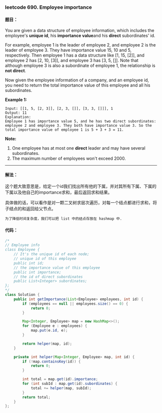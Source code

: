 ### leetcode 690. Employee importance

#### 题目：

You are given a data structure of employee information, which includes the employee's **unique id**, his **importance value**and his **direct** subordinates' id.

For example, employee 1 is the leader of employee 2, and employee 2 is the leader of employee 3. They have importance value 15, 10 and 5, respectively. Then employee 1 has a data structure like [1, 15, [2]], and employee 2 has [2, 10, [3]], and employee 3 has [3, 5, []]. Note that although employee 3 is also a subordinate of employee 1, the relationship is **not direct**.

Now given the employee information of a company, and an employee id, you need to return the total importance value of this employee and all his subordinates.

**Example 1:**

```
Input: [[1, 5, [2, 3]], [2, 3, []], [3, 3, []]], 1
Output: 11
Explanation:
Employee 1 has importance value 5, and he has two direct subordinates: employee 2 and employee 3. They both have importance value 3. So the total importance value of employee 1 is 5 + 3 + 3 = 11.
```

**Note:**

1. One employee has at most one **direct** leader and may have several subordinates.
2. The maximum number of employees won't exceed 2000.

----

#### 解法：

这个题大致意思是，给定一个id我们找出所有他的下属，并对其所有下属、下属的下属以及他自己的importance求和，最后返回求和结果。

具体做的话，可以看作是对一颗二叉树求层次遍历，对每一个结点都进行求和，将子结点的和返回给父节点。

`为了降低时间复杂度，我们可以把 list 中的结点存放在 hashmap 中.`

#### 代码：

````java
/*
// Employee info
class Employee {
    // It's the unique id of each node;
    // unique id of this employee
    public int id;
    // the importance value of this employee
    public int importance;
    // the id of direct subordinates
    public List<Integer> subordinates;
};
*/
class Solution {
    public int getImportance(List<Employee> employees, int id) {
        if (employees == null || employees.size() == 0) {
            return 0;
        }

        Map<Integer, Employee> map = new HashMap<>();
        for (Employee e : employees) {
            map.put(e.id, e);
        }

        return helper(map, id);
    }

    private int helper(Map<Integer, Employee> map, int id) {
        if (!map.containsKey(id)) {
            return 0;
        }

        int total = map.get(id).importance;
        for (int subId : map.get(id).subordinates) {
            total += helper(map, subId);
        }
        return total;
    }
};

````


